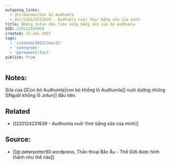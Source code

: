 ```yaml
---
outgoing_links:
  - Zet/Garden/Con bò Audhumla
  - Zet/220124231639 - Audhumla nuôi Ymir bằng sữa của mình
title: Những Jotun đầu tiên sống bằng sữa của bò Audhumla
UID: 220122104959
created: 22-Jan-2022
tags:
  - 'created/2022/Jan/22'
  - 'evergreen'
  - 'permanent/fact'
publish: True
---
```

## Notes:
Sữa của [[Con bò Audhumla|con bò khổng lồ Audhumla]] nuôi dưỡng những [[Người khổng lồ Jotun]] đầu tiên.

## Related
- [[220124231639 - Audhumla nuôi Ymir bằng sữa của mình]]
## Source:
- [[@ peterpotter90.wordpress, Thần thoại Bắc Âu - Thế Giới được hình thành như thế nào]]


